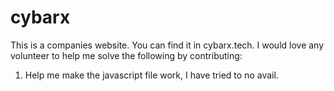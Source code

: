 # cybarx

This is a companies website. You can find it in cybarx.tech. I would love any volunteer to help me solve the following by contributing:
1. Help me make the javascript file work, I have tried to no avail.
